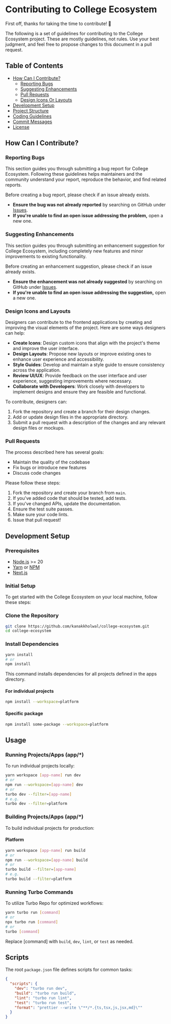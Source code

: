 # Contributing to College Ecosystem

First off, thanks for taking the time to contribute! 🎉

The following is a set of guidelines for contributing to the College Ecosystem project. These are mostly guidelines, not rules. Use your best judgment, and feel free to propose changes to this document in a pull request.

## Table of Contents

- [How Can I Contribute?](#how-can-i-contribute)
  - [Reporting Bugs](#reporting-bugs)
  - [Suggesting Enhancements](#suggesting-enhancements)
  - [Pull Requests](#pull-requests)
  - [Design Icons Or Layouts](#design-icons-and-layouts)
- [Development Setup](#development-setup)
- [Project Structure](#project-structure)
- [Coding Guidelines](#coding-guidelines)
- [Commit Messages](#commit-messages)
- [License](#license)

## How Can I Contribute?

### Reporting Bugs

This section guides you through submitting a bug report for College Ecosystem. Following these guidelines helps maintainers and the community understand your report, reproduce the behavior, and find related reports.

Before creating a bug report, please check if an issue already exists.

- **Ensure the bug was not already reported** by searching on GitHub under [Issues](https://github.com/your-repo/college-ecosystem/issues).
- **If you're unable to find an open issue addressing the problem,** open a new one.

### Suggesting Enhancements

This section guides you through submitting an enhancement suggestion for College Ecosystem, including completely new features and minor improvements to existing functionality.

Before creating an enhancement suggestion, please check if an issue already exists.

- **Ensure the enhancement was not already suggested** by searching on GitHub under [Issues](https://github.com/your-repo/college-ecosystem/issues).
- **If you're unable to find an open issue addressing the suggestion,** open a new one.


### Design Icons and Layouts

Designers can contribute to the frontend applications by creating and improving the visual elements of the project. Here are some ways designers can help:

- **Create Icons**: Design custom icons that align with the project's theme and improve the user interface.
- **Design Layouts**: Propose new layouts or improve existing ones to enhance user experience and accessibility.
- **Style Guides**: Develop and maintain a style guide to ensure consistency across the application.
- **Review UI/UX**: Provide feedback on the user interface and user experience, suggesting improvements where necessary.
- **Collaborate with Developers**: Work closely with developers to implement designs and ensure they are feasible and functional.

To contribute, designers can:

1. Fork the repository and create a branch for their design changes.
2. Add or update design files in the appropriate directory.
3. Submit a pull request with a description of the changes and any relevant design files or mockups.

### Pull Requests

The process described here has several goals:

- Maintain the quality of the codebase
- Fix bugs or introduce new features
- Discuss code changes

Please follow these steps:

1. Fork the repository and create your branch from `main`.
2. If you've added code that should be tested, add tests.
3. If you've changed APIs, update the documentation.
4. Ensure the test suite passes.
5. Make sure your code lints.
6. Issue that pull request!

## Development Setup

### Prerequisites

- [Node.js](https://nodejs.org/) >= 20
- [Yarn](https://yarnpkg.com/) or [NPM](https://docs.npmjs.com/downloading-and-installing-node-js-and-npm)
- [Next.js](https://nextjs.org/docs)

### Initial Setup

To get started with the College Ecosystem on your local machine, follow these steps:

### Clone the Repository

```bash
git clone https://github.com/kanakkholwal/college-ecosystem.git
cd college-ecosystem

```

### Install Dependencies

```bash
yarn install
# or
npm install
```

This command installs dependencies for all projects defined in the apps directory.

#### For individual projects

```bash
npm install --workspace=platform
```

#### Specific package

```bash
npm install some-package --workspace=platform
```

## Usage

### Running Projects/Apps (app/\*)

To run individual projects locally:

```bash
yarn workspace [app-name] run dev
# or
npm run --workspace=[app-name] dev
# or
turbo dev --filter=[app-name]
# e.g.
turbo dev --filter=platform

```

### Building Projects/Apps (app/\*)

To build individual projects for production:

#### Platform

```bash
yarn workspace [app-name] run build
# or
npm run --workspace=[app-name] build
# or
turbo build --filter=[app-name]
# e.g.
turbo build --filter=platform

```

### Running Turbo Commands

To utilize Turbo Repo for optimized workflows:

```bash
yarn turbo run [command]
# or
npx turbo run [command]
# or
turbo [command]
```

Replace [command] with `build`, `dev`, `lint`, or `test` as needed.

## Scripts

The root `package.json` file defines scripts for common tasks:

```json
{
  "scripts": {
    "dev": "turbo run dev",
    "build": "turbo run build",
    "lint": "turbo run lint",
    "test": "turbo run test",
    "format": "prettier --write \"**/*.{ts,tsx,js,jsx,md}\""
  }
}
```
